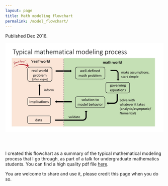 ```yaml
---
layout: page
title: Math modeling flowchart
permalink: /model_flowchart/
---
```

Published Dec 2016.

<!-- ![flowchart](/files/Model_flowchart/math_model_flowchart.jpg)
--> 

<div id="bg">
 <img style="float: left; margin: 0px 30px 60px 0px;" src="../files/Model_flowchart/math_model_flowchart.jpg" width = "600"/>
 </div>

I created this flowchart as a summary of the typical mathematical modeling process that I go through, as part of a talk for undergraduate mathematics students. You can find a high quality pdf file [here](/files/Model_flowchart/math_model_flowchart.pdf). 

You are welcome to share and use it, please credit this page when you do so. 

